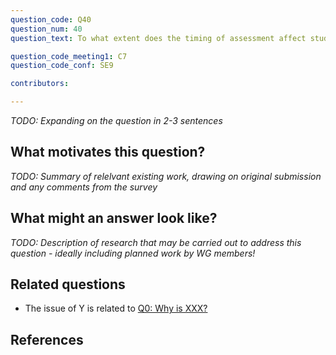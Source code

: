 ```yaml
---
question_code: Q40 
question_num: 40 
question_text: To what extent does the timing of assessment affect student learning? 

question_code_meeting1: C7 
question_code_conf: SE9 

contributors: 

---
```

*TODO: Expanding on the question in 2-3 sentences*

## What motivates this question?

*TODO: Summary of relelvant existing work, drawing on original submission and any comments from the survey*

## What might an answer look like?

*TODO: Description of research that may be carried out to address this question - ideally including planned work by WG members!*

## Related questions

* The issue of Y is related to [Q0: Why is XXX?](Q0)

## References
